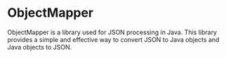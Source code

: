 # ObjectMapper 
ObjectMapper is a library used for JSON processing in Java. This library provides a simple and effective way to convert JSON to Java objects and Java objects to JSON.
